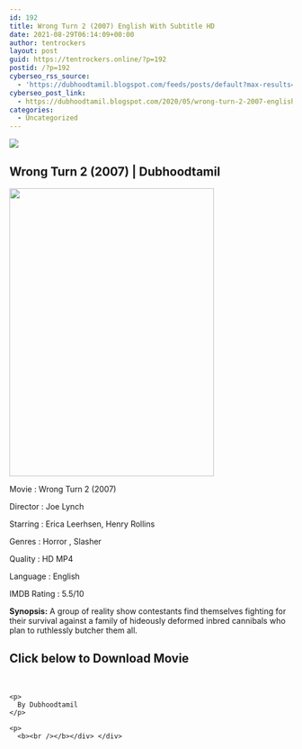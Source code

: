 ```yaml
---
id: 192
title: Wrong Turn 2 (2007) English With Subtitle HD
date: 2021-08-29T06:14:09+00:00
author: tentrockers
layout: post
guid: https://tentrockers.online/?p=192
postid: /?p=192
cyberseo_rss_source:
  - 'https://dubhoodtamil.blogspot.com/feeds/posts/default?max-results=150&start-index=301'
cyberseo_post_link:
  - https://dubhoodtamil.blogspot.com/2020/05/wrong-turn-2-2007-english-with-subtitle.html
categories:
  - Uncategorized
---
```

<div class="media_block">
  <img src="https://1.bp.blogspot.com/-CUmWqgUOL6E/Xs1S8fYiLII/AAAAAAAABQ4/OujLrx3tuW4f8XJ5B7aNgREfcYNOxsamgCNcBGAsYHQ/s72-w364-h512-c/images%2B%252863%2529.jpeg" class="media_thumbnail" />
</div>

<div dir="ltr" trbidi="on" readability="13.959927140255">
  <h2>
    <span face>Wrong Turn 2&nbsp;</span><span face>(2007) |&nbsp;</span>Dubhoodtamil<br />
  </h2>
  
  <div class="separator">
    <a href="https://1.bp.blogspot.com/-CUmWqgUOL6E/Xs1S8fYiLII/AAAAAAAABQ4/OujLrx3tuW4f8XJ5B7aNgREfcYNOxsamgCNcBGAsYHQ/s1600/images%2B%252863%2529.jpeg"><img loading="lazy" border="0" data-original-height="655" data-original-width="468" height="512" src="https://1.bp.blogspot.com/-CUmWqgUOL6E/Xs1S8fYiLII/AAAAAAAABQ4/OujLrx3tuW4f8XJ5B7aNgREfcYNOxsamgCNcBGAsYHQ/w364-h512/images%2B%252863%2529.jpeg" width="364" /></a>
  </div>
  
  <p>
    <span face>Movie : Wrong Turn 2&nbsp;</span><span face>(2007)</span>
  </p>
  
  <p>
    <span face>Director : Joe Lynch</span>
  </p>
  
  <p>
    <span face>Starring : Erica Leerhsen, Henry Rollins</span>
  </p>
  
  <p>
    <span face>Genres : Horror , Slasher</span>
  </p>
  
  <p>
    <span face>Quality : HD MP4</span>
  </p>
  
  <p>
    <span face>Language : English</span>
  </p>
  
  <p>
    <span face>IMDB Rating : 5.5/10</span>
  </p>
  
  <p>
    <span face><b>Synopsis:</b> A group of reality show contestants find themselves fighting for their survival against a family of hideously deformed inbred cannibals who plan to ruthlessly butcher them all.</span>
  </p>
  
  <h2>
    <span face><b>Click below to Download Movie</b></span>
  </h2>
  
  <div>
    <span><b><br /></b></span></p> 
    
    <p>
      By Dubhoodtamil
    </p>
    
    <p>
      <b><br /></b></div> </div>